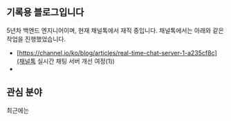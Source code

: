 ## 기록용 블로그입니다
5년차 백엔드 엔지니어이며, 현재 채널톡에서 재직 중입니다. 채널톡에서는 아래와 같은 작업을 진행했었습니다.

- [https://channel.io/ko/blog/articles/real-time-chat-server-1-a235cf8c](채널톡 실시간 채팅 서버 개선 여정(1))
- 

## 관심 분야
최근에는 